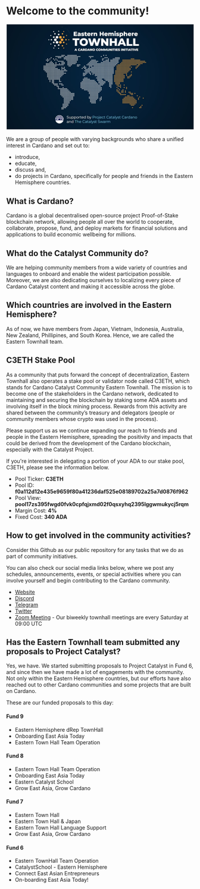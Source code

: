 # Welcome to the community!

![EasternTownhallMainPage](https://github.com/C3ETH/.github/blob/main/assets/EasternTownhallMainPage.JPG)

We are a group of people with varying backgrounds who share a unified interest in Cardano and set out to:
- introduce, 
- educate, 
- discuss and,
- do projects in Cardano, specifically for people and friends in the Eastern Hemisphere countries.

## What is Cardano?

Cardano is a global decentralised open-source project Proof-of-Stake blockchain network, allowing people all over the world to cooperate, collaborate, propose, fund, and deploy markets for financial solutions and applications to build economic wellbeing for millions.

## What do the Catalyst Community do?

We are helping community members from a wide variety of countries and languages to onboard and enable the widest participation possible. Moreover, we are also dedicating ourselves to localizing every piece of Cardano Catalyst content and making it accessible across the globe.

## Which countries are involved in the Eastern Hemisphere?

As of now, we have members from Japan, Vietnam, Indonesia, Australia, New Zealand, Phillipines, and South Korea. Hence, we are called the Eastern Townhall team.

## C3ETH Stake Pool

As a community that puts forward the concept of decentralization, Eastern Townhall also operates a stake pool or validator node called C3ETH, which stands for Cardano Catalyst Community Eastern Townhall. The mission is to become one of the stakeholders in the Cardano network, dedicated to maintaining and securing the blockchain by staking some ADA assets and involving itself in the block mining process. Rewards from this activity are shared between the community’s treasury and delegators (people or community members whose crypto was used in the process).

Please support us as we continue expanding our reach to friends and people in the Eastern Hemisphere, spreading the positivity and impacts that could be derived from the development of the Cardano blockchain, especially with the Catalyst Project. 

If you're interested in delegating a portion of your ADA to our stake pool, C3ETH, please see the information below. 
* Pool Ticker: **C3ETH**
* Pool ID: **f0a112d12e435e9659f80a41236daf525e08189702a25a7d0876f962**
* Pool View: **pool17zs395fwgd0fvk0cpfqjxmd02f0qsxyhq2395lggwmukycj5rqm**
* Margin Cost: **4%**
* Fixed Cost: **340 ADA**

## How to get involved in the community activities?

Consider this Github as our public repository for any tasks that we do as part of community initiatives. 

You can also check our social media links below, where we post any schedules, announcements, events, or special activities where you can involve yourself and begin contributing to the Cardano community.

* [Website](https://easterntownhall.com/)
* [Discord](https://discord.com/invite/BuKbMV37ZX)
* [Telegram](https://t.me/easterntownhall)
* [Twitter](https://twitter.com/c3eth)
* [Zoom Meeting](https://us02web.zoom.us/meeting/register/tZcqcOCopjsuGNd0IAZPoGfYNEYCXO_prtEd) - Our biweekly townhall meetings are every Saturday at 09:00 UTC

## Has the Eastern Townhall team submitted any proposals to Project Catalyst? 

Yes, we have. We started submitting proposals to Project Catalyst in Fund 6, and since then we have made a lot of engagements with the community. Not only within the Eastern Hemisphere countries, but our efforts have also reached out to other Cardano communities and some projects that are built on Cardano.

These are our funded proposals to this day:

#### Fund 9
* Eastern Hemisphere dRep TownHall
* Onboarding East Asia Today
* Eastern Town Hall Team Operation

#### Fund 8
* Eastern Town Hall Team Operation
* Onboarding East Asia Today
* Eastern Catalyst School
* Grow East Asia, Grow Cardano

#### Fund 7
* Eastern Town Hall
* Eastern Town Hall & Japan
* Eastern Town Hall Language Support
* Grow East Asia, Grow Cardano

#### Fund 6
* Eastern TownHall Team Operation
* CatalystSchool - Eastern Hemisphere
* Connect East Asian Entrepreneurs
* On-boarding East Asia Today!

